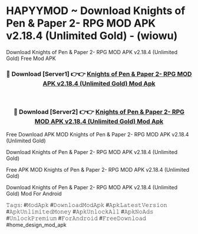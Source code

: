 # HAPYYMOD ~ Download Knights of Pen & Paper 2- RPG MOD APK v2.18.4 (Unlimited Gold) - (wiowu)
Download Knights of Pen & Paper 2- RPG MOD APK v2.18.4 (Unlimited Gold) Free Mod APK

<div align="center">
<h3>🔴 Download [Server1] 👉👉 <a href="https://apk-comot.site?title=Knights_of_Pen_&_Paper_2-_RPG_MOD_APK_v2.18.4_(Unlimited_Gold)">Knights of Pen & Paper 2- RPG MOD APK v2.18.4 (Unlimited Gold) Mod Apk</a></h3><br>

<h3>🔴 Download [Server2] 👉👉 <a href="https://apk-comot.site?title=Knights_of_Pen_&_Paper_2-_RPG_MOD_APK_v2.18.4_(Unlimited_Gold)">Knights of Pen & Paper 2- RPG MOD APK v2.18.4 (Unlimited Gold) Mod Apk</a></h3>
</div>


Free Download APK MOD Knights of Pen & Paper 2- RPG MOD APK v2.18.4 (Unlimited Gold)

Download Knights of Pen & Paper 2- RPG MOD APK v2.18.4 (Unlimited Gold) 

Free APK MOD Knights of Pen & Paper 2- RPG MOD APK v2.18.4 (Unlimited Gold) 

Download Knights of Pen & Paper 2- RPG MOD APK v2.18.4 (Unlimited Gold) Mod For Android

𝚃𝚊𝚐𝚜: #𝙼𝚘𝚍𝙰𝚙𝚔 #𝙳𝚘𝚠𝚗𝚕𝚘𝚊𝚍𝙼𝚘𝚍𝙰𝚙𝚔 #𝙰𝚙𝚔𝙻𝚊𝚝𝚎𝚜𝚝𝚅𝚎𝚛𝚜𝚒𝚘𝚗 #𝙰𝚙𝚔𝚄𝚗𝚕𝚒𝚖𝚒𝚝𝚎𝚍𝙼𝚘𝚗𝚎𝚢 #𝙰𝚙𝚔𝚄𝚗𝚕𝚘𝚌𝚔𝙰𝚕𝚕 #𝙰𝚙𝚔𝙽𝚘𝙰𝚍𝚜 #𝚄𝚗𝚕𝚘𝚌𝚔𝙿𝚛𝚎𝚖𝚒𝚞𝚖 #𝙵𝚘𝚛𝙰𝚗𝚍𝚛𝚘𝚒𝚍 #𝙵𝚛𝚎𝚎𝙳𝚘𝚠𝚗𝚕𝚘𝚊𝚍 #home_design_mod_apk